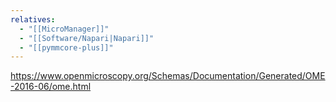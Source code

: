 ```yaml
---
relatives:
  - "[[MicroManager]]"
  - "[[Software/Napari|Napari]]"
  - "[[pymmcore-plus]]"
---
```

https://www.openmicroscopy.org/Schemas/Documentation/Generated/OME-2016-06/ome.html